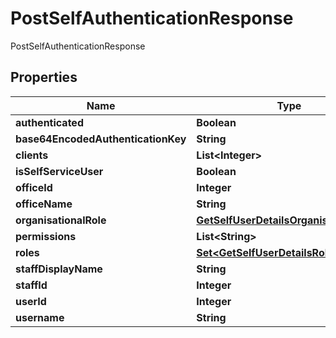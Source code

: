 

# PostSelfAuthenticationResponse

PostSelfAuthenticationResponse

## Properties

| Name | Type | Description | Notes |
|------------ | ------------- | ------------- | -------------|
|**authenticated** | **Boolean** |  |  [optional] |
|**base64EncodedAuthenticationKey** | **String** |  |  [optional] |
|**clients** | **List&lt;Integer&gt;** |  |  [optional] |
|**isSelfServiceUser** | **Boolean** |  |  [optional] |
|**officeId** | **Integer** |  |  [optional] |
|**officeName** | **String** |  |  [optional] |
|**organisationalRole** | [**GetSelfUserDetailsOrganisationalRole**](GetSelfUserDetailsOrganisationalRole.md) |  |  [optional] |
|**permissions** | **List&lt;String&gt;** |  |  [optional] |
|**roles** | [**Set&lt;GetSelfUserDetailsRoles&gt;**](GetSelfUserDetailsRoles.md) |  |  [optional] |
|**staffDisplayName** | **String** |  |  [optional] |
|**staffId** | **Integer** |  |  [optional] |
|**userId** | **Integer** |  |  [optional] |
|**username** | **String** |  |  [optional] |



